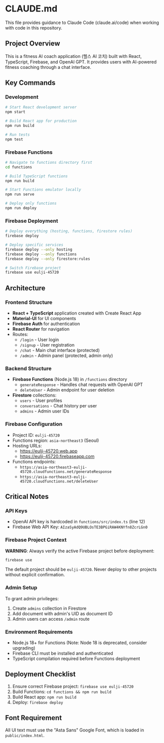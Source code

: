 # CLAUDE.md

This file provides guidance to Claude Code (claude.ai/code) when working with code in this repository.

## Project Overview

This is a fitness AI coach application (헬스 AI 코치) built with React, TypeScript, Firebase, and OpenAI GPT. It provides users with AI-powered fitness coaching through a chat interface.

## Key Commands

### Development
```bash
# Start React development server
npm start

# Build React app for production
npm run build

# Run tests
npm test
```

### Firebase Functions
```bash
# Navigate to functions directory first
cd functions

# Build TypeScript functions
npm run build

# Start Functions emulator locally
npm run serve

# Deploy only functions
npm run deploy
```

### Firebase Deployment
```bash
# Deploy everything (hosting, functions, firestore rules)
firebase deploy

# Deploy specific services
firebase deploy --only hosting
firebase deploy --only functions
firebase deploy --only firestore:rules

# Switch Firebase project
firebase use eulji-45720
```

## Architecture

### Frontend Structure
- **React + TypeScript** application created with Create React App
- **Material-UI** for UI components
- **Firebase Auth** for authentication
- **React Router** for navigation
- Routes:
  - `/login` - User login
  - `/signup` - User registration
  - `/chat` - Main chat interface (protected)
  - `/admin` - Admin panel (protected, admin only)

### Backend Structure
- **Firebase Functions** (Node.js 18) in `/functions` directory
  - `generateResponse` - Handles chat requests with OpenAI GPT
  - `deleteUser` - Admin endpoint for user deletion
- **Firestore** collections:
  - `users` - User profiles
  - `conversations` - Chat history per user
  - `admins` - Admin user IDs

### Firebase Configuration
- Project ID: `eulji-45720`
- Functions region: `asia-northeast3` (Seoul)
- Hosting URLs:
  - https://eulji-45720.web.app
  - https://eulji-45720.firebaseapp.com
- Functions endpoints:
  - `https://asia-northeast3-eulji-45720.cloudfunctions.net/generateResponse`
  - `https://asia-northeast3-eulji-45720.cloudfunctions.net/deleteUser`

## Critical Notes

### API Keys
- OpenAI API key is hardcoded in `functions/src/index.ts` (line 12)
- Firebase Web API Key: `AIzaSyAdQ9UBLOsTE3BPGiRAW4KNYfn8ZcrLGn0`

### Firebase Project Context
**WARNING**: Always verify the active Firebase project before deployment:
```bash
firebase use
```
The default project should be `eulji-45720`. Never deploy to other projects without explicit confirmation.

### Admin Setup
To grant admin privileges:
1. Create `admins` collection in Firestore
2. Add document with admin's UID as document ID
3. Admin users can access `/admin` route

### Environment Requirements
- Node.js 18+ for Functions (Note: Node 18 is deprecated, consider upgrading)
- Firebase CLI must be installed and authenticated
- TypeScript compilation required before Functions deployment

## Deployment Checklist
1. Ensure correct Firebase project: `firebase use eulji-45720`
2. Build Functions: `cd functions && npm run build`
3. Build React app: `npm run build`
4. Deploy: `firebase deploy`

## Font Requirement
All UI text must use the "Asta Sans" Google Font, which is loaded in `public/index.html`.